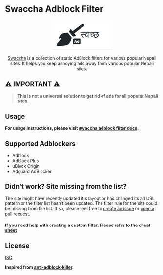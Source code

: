 # Swaccha Adblock Filter

<div align="center">
<img width="200" src="docs/images/logo.png" alt="स्वच्छ">
<p><a href="https://sndsabin.github.io/swaccha-adblock-filter/" target="_blank" rel="noreferrer noopener">Swaccha</a> is a collection of static AdBlock filters for various popular Nepali sites. It helps you keep
            annoying
            ads away from various popular Nepali sites.
</div>

## ⚠ IMPORTANT ⚠

> **This is not a universal solution to get rid of ads for all popular Nepali sites.**

## Usage

**For usage instructions, please visit [swaccha adblock filter docs](https://sndsabin.github.io/swaccha-adblock-filter/).**

## Supported Adblockers

- Adblock
- Adblock Plus
- uBlock Origin
- Adguard AdBlocker

## Didn't work? Site missing from the list?

The site might have recently updated it's layout or has changed its ad URL pattern or the filter list hasn't been updated. The filter rule for the site could be missing from the list. If so, please feel free to [create an issue](https://github.com/sndsabin/swaccha-adblock-filter/issues/new) or [open a pull request](https://github.com/sndsabin/swaccha-adblock-filter/pulls).

#### If you need help with creating a custom filter. Please refer to the [cheat sheet](https://adblockplus.org/filter-cheatsheet)

## License

[ISC](LICENSE)

**Inspired from [anti-adblock-killer](https://github.com/reek/anti-adblock-killer).**
